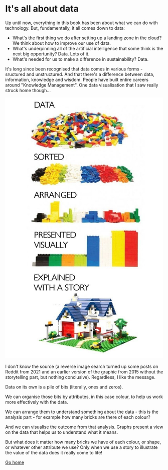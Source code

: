 # It's all about data
Up until now, everything in this book has been about what we can do with technology. But, fundamentally, it all comes down to data: 

* What's the first thing we do after setting up a landing zone in the cloud? We think about how to improve our use of data.
* What's underpinning all of the artificial intelligence that some think is the next big opportunity? Data. Lots of it.
* What's needed for us to make a difference in sustainability? Data.

It's long since been recognised that data comes in various forms - sructured and unstructured. And that there's a difference between data, information, knowledge and wisdom. People have built entire careers around "Knowledge Management". One data visualisation that I saw really struck home though...

![Image showing the relationship between data and storytelling](data-storytelling.jpg)

I don't know the source (a reverse image search turned up some posts on Reddit from 2021 and an earlier version of the graphic from 2015 without the storytelling part, but nothing conclusive). Regardless, I like the message. 

Data on its own is a pile of bits (literally, ones and zeros). 

We can organise those bits by attributes, in this case colour, to help us work more effectively with the data. 

We can arrange them to understand something about the data - this is the analysis part - for example how many bricks are there of each colour? 

And we can visualise the outcome from that analysis. Graphs present a view on the data that helps us to understand what it means.

But what does it matter how many bricks we have of each colour, or shape, or whatever other attribute we use?  Only when we use a story to illustrate the value of the data does it really come to life!

[Go home](README.md)
